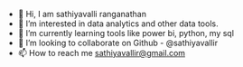 - 👋 Hi, I am sathiyavalli ranganathan
- 👀 I’m interested in data analytics and other data tools.
- 🌱 I’m currently learning tools like power bi, python, my sql
- 💞️ I’m looking to collaborate on Github - @sathiyavallir
- 📫 How to reach me sathiyavallir@gmail.com

<!---
sathiyavallir/sathiyavallir is a ✨ special ✨ repository because its `README.md` (this file) appears on your GitHub profile.
You can click the Preview link to take a look at your changes.
--->
